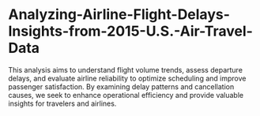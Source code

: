 # Analyzing-Airline-Flight-Delays-Insights-from-2015-U.S.-Air-Travel-Data
This analysis aims to understand flight volume trends, assess departure delays, and evaluate airline reliability to optimize scheduling and improve passenger satisfaction. By examining delay patterns and cancellation causes, we seek to enhance operational efficiency and provide valuable insights for travelers and airlines.
